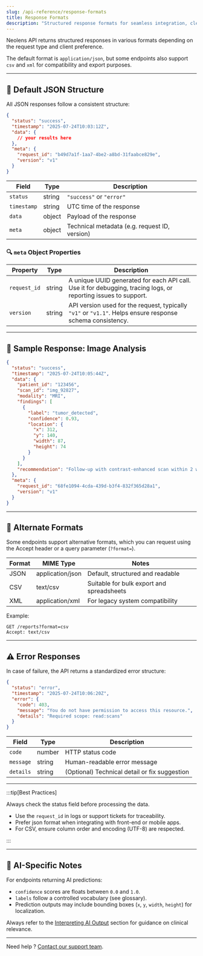 ```yaml
---
slug: /api-reference/response-formats
title: Response Formats
description: "Structured response formats for seamless integration, clear error reporting, and AI-powered insights with Neolens API."
---
```


Neolens API returns structured responses in various formats depending on the request type and client preference.

The default format is `application/json`, but some endpoints also support `csv` and `xml` for compatibility and export purposes.

---

## 📄 Default JSON Structure

All JSON responses follow a consistent structure:

```json
{
  "status": "success",
  "timestamp": "2025-07-24T10:03:12Z",
  "data": {
    // your results here
  },
  "meta": {
    "request_id": "b49d7a1f-1aa7-4be2-a8bd-31faabce829e",
    "version": "v1"
  }
}
```

| Field       | Type   | Description                                 |
| ----------- | ------ | ------------------------------------------- |
| `status`    | string | `"success"` or `"error"`                      |
| `timestamp` | string | UTC time of the response                      |
| `data`      | object | Payload of the response                       |
| `meta`      | object | Technical metadata (e.g. request ID, version) |

### 🔍 `meta` Object Properties

| Property     | Type   | Description                                                                                                    |
| ------------ | ------ | -------------------------------------------------------------------------------------------------------------- |
| `request_id` | string | A unique UUID generated for each API call. Use it for debugging, tracing logs, or reporting issues to support. |
| `version`    | string | API version used for the request, typically `"v1"` or `"v1.1"`. Helps ensure response schema consistency.      |

---

## 🧪 Sample Response: Image Analysis

```json
{
  "status": "success",
  "timestamp": "2025-07-24T10:05:44Z",
  "data": {
    "patient_id": "123456",
    "scan_id": "img_92827",
    "modality": "MRI",
    "findings": [
      {
        "label": "tumor_detected",
        "confidence": 0.93,
        "location": {
          "x": 312,
          "y": 140,
          "width": 87,
          "height": 74
        }
      }
    ],
    "recommendation": "Follow-up with contrast-enhanced scan within 2 weeks"
  },
  "meta": {
    "request_id": "68fe1094-4cda-439d-b3f4-832f365d28a1",
    "version": "v1"
  }
}
```

---

## 🔁 Alternate Formats

Some endpoints support alternative formats, which you can request using the Accept header or a query parameter (`?format=`).

| Format | MIME Type          | Notes                                     |
| ------ | ------------------ | ----------------------------------------- |
| JSON   | application/json   | Default, structured and readable          |
| CSV    | text/csv           | Suitable for bulk export and spreadsheets |
| XML    | application/xml    | For legacy system compatibility           |

Example:

```vbnet
GET /reports?format=csv
Accept: text/csv
```

---

## ⚠️ Error Responses

In case of failure, the API returns a standardized error structure:

```json
{
  "status": "error",
  "timestamp": "2025-07-24T10:06:20Z",
  "error": {
    "code": 403,
    "message": "You do not have permission to access this resource.",
    "details": "Required scope: read:scans"
  }
}
```

| Field     | Type   | Description                                   |
| --------- | ------ | --------------------------------------------- |
| `code`    | number | HTTP status code                              |
| `message` | string | Human-readable error message                  |
| `details` | string | (Optional) Technical detail or fix suggestion |

---

:::tip[Best Practices]

Always check the status field before processing the data.

- Use the `request_id` in logs or support tickets for traceability.
- Prefer json format when integrating with front-end or mobile apps.
- For CSV, ensure column order and encoding (UTF-8) are respected.

:::

---

## 🧠 AI-Specific Notes

For endpoints returning AI predictions:

- `confidence` scores are floats between `0.0` and `1.0`.
- `labels` follow a controlled vocabulary (see glossary).
- Prediction outputs may include bounding boxes (`x`, `y`, `width`, `height`) for localization.

Always refer to the [Interpreting AI Output](/ai-insights/interpreting-results) section for guidance on clinical relevance.

---

Need help ? [Contact our support team](mailto:support@neolens.ai).

